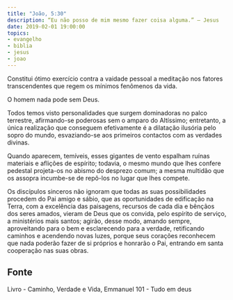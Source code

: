 ```yaml
---
title: "João, 5:30"
description: “Eu não posso de mim mesmo fazer coisa alguma.” — Jesus
date: 2019-02-01 19:00:00
topics: 
- evangelho
- biblia
- jesus
- joao
---
```


Constitui ótimo exercício contra a vaidade pessoal a meditação nos fatores
transcendentes que regem os mínimos fenômenos da vida.

O homem nada pode sem Deus.

Todos temos visto personalidades que surgem dominadoras no palco terrestre,
afirmando-se poderosas sem o amparo do Altíssimo; entretanto, a única realização
que conseguem efetivamente é a dilatação ilusória pelo sopro do mundo,
esvaziando-se aos primeiros contactos com as verdades divinas.

Quando aparecem, temíveis, esses gigantes de vento espalham ruínas
materiais e aflições de espírito; todavia, o mesmo mundo que lhes confere
pedestal projeta-os no abismo do desprezo comum; a mesma multidão que os
assopra incumbe-se de repô-los no lugar que lhes compete.

Os discípulos sinceros não ignoram que todas as suas possibilidades procedem do
Pai amigo e sábio, que as oportunidades de edificação na Terra, com a excelência
das paisagens, recursos de cada dia e bênçãos dos seres amados, vieram de Deus
que os convida, pelo espírito de serviço, a ministérios mais santos; agirão,
desse modo, amando sempre, aproveitando para o bem e esclarecendo para a
verdade, retificando caminhos e acendendo novas luzes, porque seus corações
reconhecem que nada poderão fazer de si próprios e honrarão o Pai, entrando em
santa cooperação nas suas obras.


## Fonte
Livro - Caminho, Verdade e Vida, Emmanuel
101 - Tudo em deus
